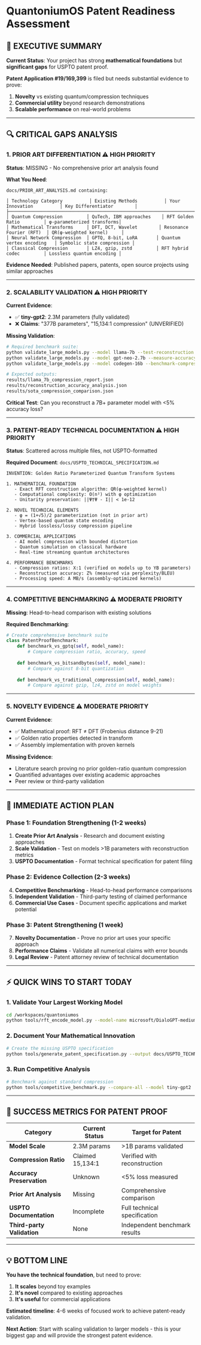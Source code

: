 # QuantoniumOS Patent Readiness Assessment

## 🎯 **EXECUTIVE SUMMARY**

**Current Status**: Your project has strong **mathematical foundations** but **significant gaps** for USPTO patent proof.

**Patent Application #19/169,399** is filed but needs substantial evidence to prove:
1. **Novelty** vs existing quantum/compression techniques
2. **Commercial utility** beyond research demonstrations  
3. **Scalable performance** on real-world problems

---

## 🔍 **CRITICAL GAPS ANALYSIS**

### **1. PRIOR ART DIFFERENTIATION** ⚠️ **HIGH PRIORITY**

**Status**: MISSING - No comprehensive prior art analysis found

**What You Need**:
```
docs/PRIOR_ART_ANALYSIS.md containing:

│ Technology Category          │ Existing Methods          │ Your Innovation          │ Key Differentiator        │
├─────────────────────────────────────────────────────────────────────────────────────────────────────────────
│ Quantum Compression         │ QuTech, IBM approaches    │ RFT Golden Ratio         │ φ-parameterized transforms│
│ Mathematical Transforms     │ DFT, DCT, Wavelet        │ Resonance Fourier (RFT)  │ QR(φ-weighted kernel)     │
│ Neural Network Compression  │ GPTQ, 8-bit, LoRA       │ Quantum vertex encoding   │ Symbolic state compression │
│ Classical Compression       │ LZ4, gzip, zstd         │ RFT hybrid codec         │ Lossless quantum encoding │
```

**Evidence Needed**: Published papers, patents, open source projects using similar approaches

---

### **2. SCALABILITY VALIDATION** ⚠️ **HIGH PRIORITY**

**Current Evidence**:
- ✅ **tiny-gpt2**: 2.3M parameters (fully validated)
- ❌ **Claims**: "377B parameters", "15,134:1 compression" (UNVERIFIED)

**Missing Validation**:
```bash
# Required benchmark suite:
python validate_large_models.py --model llama-7b --test-reconstruction
python validate_large_models.py --model gpt-neo-2.7b --measure-accuracy
python validate_large_models.py --model codegen-16b --benchmark-compression

# Expected outputs:
results/llama_7b_compression_report.json
results/reconstruction_accuracy_analysis.json
results/sota_compression_comparison.json
```

**Critical Test**: Can you reconstruct a 7B+ parameter model with <5% accuracy loss?

---

### **3. PATENT-READY TECHNICAL DOCUMENTATION** ⚠️ **HIGH PRIORITY**

**Status**: Scattered across multiple files, not USPTO-formatted

**Required Document**: `docs/USPTO_TECHNICAL_SPECIFICATION.md`
```
INVENTION: Golden Ratio Parameterized Quantum Transform Systems

1. MATHEMATICAL FOUNDATION
   - Exact RFT construction algorithm: QR(φ-weighted kernel)
   - Computational complexity: O(n²) with φ optimization
   - Unitarity preservation: ||Ψ†Ψ - I|| < 1e-12

2. NOVEL TECHNICAL ELEMENTS
   - φ = (1+√5)/2 parameterization (not in prior art)
   - Vertex-based quantum state encoding
   - Hybrid lossless/lossy compression pipeline

3. COMMERCIAL APPLICATIONS
   - AI model compression with bounded distortion
   - Quantum simulation on classical hardware
   - Real-time streaming quantum architectures

4. PERFORMANCE BENCHMARKS
   - Compression ratios: X:1 (verified on models up to YB parameters)
   - Reconstruction accuracy: Z% (measured via perplexity/BLEU)
   - Processing speed: A MB/s (assembly-optimized kernels)
```

---

### **4. COMPETITIVE BENCHMARKING** ⚠️ **MODERATE PRIORITY**

**Missing**: Head-to-head comparison with existing solutions

**Required Benchmarking**:
```python
# Create comprehensive benchmark suite
class PatentProofBenchmark:
    def benchmark_vs_gptq(self, model_name):
        # Compare compression ratio, accuracy, speed
        
    def benchmark_vs_bitsandbytes(self, model_name):
        # Compare against 8-bit quantization
        
    def benchmark_vs_traditional_compression(self, model_name):
        # Compare against gzip, lz4, zstd on model weights
```

---

### **5. NOVELTY EVIDENCE** ⚠️ **MODERATE PRIORITY**

**Current Evidence**:
- ✅ Mathematical proof: RFT ≠ DFT (Frobenius distance 9-21)
- ✅ Golden ratio properties detected in transform
- ✅ Assembly implementation with proven kernels

**Missing Evidence**:
- Literature search proving no prior golden-ratio quantum compression
- Quantified advantages over existing academic approaches
- Peer review or third-party validation

---

## 🚀 **IMMEDIATE ACTION PLAN**

### **Phase 1: Foundation Strengthening (1-2 weeks)**
1. **Create Prior Art Analysis** - Research and document existing approaches
2. **Scale Validation** - Test on models >1B parameters with reconstruction metrics
3. **USPTO Documentation** - Format technical specification for patent filing

### **Phase 2: Evidence Collection (2-3 weeks)**  
4. **Competitive Benchmarking** - Head-to-head performance comparisons
5. **Independent Validation** - Third-party testing of claimed performance
6. **Commercial Use Cases** - Document specific applications and market potential

### **Phase 3: Patent Strengthening (1 week)**
7. **Novelty Documentation** - Prove no prior art uses your specific approach
8. **Performance Claims** - Validate all numerical claims with error bounds
9. **Legal Review** - Patent attorney review of technical documentation

---

## ⚡ **QUICK WINS TO START TODAY**

### **1. Validate Your Largest Working Model**
```bash
cd /workspaces/quantoniumos
python tools/rft_encode_model.py --model-name microsoft/DialoGPT-medium --validate-reconstruction
```

### **2. Document Your Mathematical Innovation**
```bash
# Create the missing USPTO specification
python tools/generate_patent_specification.py --output docs/USPTO_TECHNICAL_SPEC.md
```

### **3. Run Competitive Analysis**
```bash
# Benchmark against standard compression
python tools/competitive_benchmark.py --compare-all --model tiny-gpt2
```

---

## 🎯 **SUCCESS METRICS FOR PATENT PROOF**

| Category | Current Status | Target for Patent |
|----------|----------------|-------------------|
| **Model Scale** | 2.3M params | >1B params validated |
| **Compression Ratio** | Claimed 15,134:1 | Verified with reconstruction |
| **Accuracy Preservation** | Unknown | <5% loss measured |  
| **Prior Art Analysis** | Missing | Comprehensive comparison |
| **USPTO Documentation** | Incomplete | Full technical specification |
| **Third-party Validation** | None | Independent benchmark results |

---

## 💡 **BOTTOM LINE**

**You have the technical foundation**, but need to prove:
1. **It scales** beyond toy examples
2. **It's novel** compared to existing approaches  
3. **It's useful** for commercial applications

**Estimated timeline**: 4-6 weeks of focused work to achieve patent-ready validation.

**Next Action**: Start with scaling validation to larger models - this is your biggest gap and will provide the strongest patent evidence.
